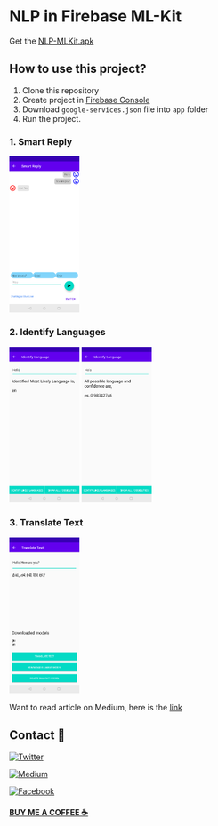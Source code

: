 # NLP in Firebase ML-Kit

Get the [NLP-MLKit.apk](misc/NLP-MLKit.apk)

## How to use this project?

1. Clone this repository
2. Create project in [Firebase Console](https://console.firebase.google.com/)
3. Download `google-services.json` file into `app` folder
4. Run the project.

### 1. Smart Reply

<img src="misc/smart_reply.png" width="25%"/>

### 2. Identify Languages

<img src="misc/identify_likely_lang.png" width="25%"/>  <img src="misc/show_possibilities.png" width="25%"/>

### 3. Translate Text

<img src="misc/gujarati_text.png" width="25%"/>

Want to read article on Medium, here is the [link](https://medium.com/@krunal3kapadiya/facts-you-should-know-before-starting-ml-kit-8f31dabeb0f)

## Contact 🤔


[![Twitter](https://img.shields.io/badge/Twitter-%40krunal3kapadiya-blue.svg)](https://twitter.com/krunal3kapadiya)

[![Medium](https://img.shields.io/badge/Medium-%40krunal3kapadiya-brightgreen.svg)](https://medium.com/@krunal3kapadiya)

[![Facebook](https://img.shields.io/badge/Facebook-Krunal3kapadiya-blue.svg)](https://www.facebook.com/krunal3kapadiya)


#### [BUY ME A COFFEE ☕](https://www.paypal.me/krunal3kapadiya)
